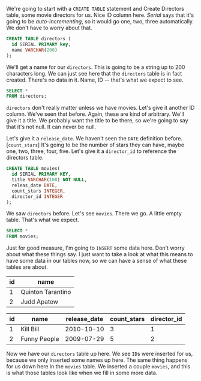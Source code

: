 We're going to start with a `CREATE TABLE` statement and Create Directors table, some movie directors for us. Nice ID column here. *Serial* says that it's going to be *auto-incrementing*, so it would go one, two, three automatically. We don't have to worry about that.

```sql
CREATE TABLE directors (
  id SERIAL PRIMARY key,
  name VARCHAR(200)
);
```

We'll get a name for our `directors`. This is going to be a string up to 200 characters long. We can just see here that the `directors` table is in fact created. There's no data in it. Name, ID -- that's what we expect to see.

```sql
SELECT *
FROM directors;
```

`directors` don't really matter unless we have movies. Let's give it another ID column. We've seen that before. Again, these are kind of arbitrary. We'll give it a title. We probably want the title to be there, so we're going to say that it's not null. It can never be null.

Let's give it a `release_date`. We haven't seen the `DATE` definition before. [`count_stars`] It's going to be the number of stars they can have, maybe one, two, three, four, five. Let's give it a `director_id` to reference the directors table.

```sql
CREATE TABLE movies(
  id SERIAL PRIMARY KEY,
  title VARCHAR(100) NOT NULL,
  releas_date DATE,
  count_stars INTEGER,
  director_id INTEGER
);
```

We saw `directors` before. Let's see `movies`. There we go. A little empty table. That's what we expect.

```sql
SELECT *
FROM movies;
```

Just for good measure, I'm going to `INSERT` some data here. Don't worry about what these things say. I just want to take a look at what this means to have some data in our tables now, so we can have a sense of what these tables are about.

| id | name              |
|----|-------------------|
| 1  | Quinton Tarantino |
| 2  | Judd Apatow       |

| id | name         |release_date| count_stars |director_id |
|----|--------------|------------|-------------|------------|
| 1  | Kill Bill    | 2010-10-10 | 3           | 1          |
| 2  | Funny People | 2009-07-29 | 5           | 2          |

Now we have our `directors` table up here. We see `ID`s were inserted for us, because we only inserted some names up here. The same thing happens for us down here in the `movies` table. We inserted a couple `movies`, and this is what those tables look like when we fill in some more data.